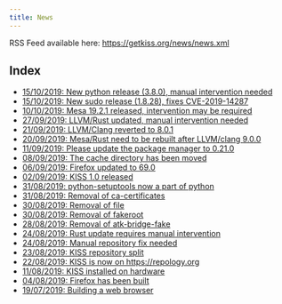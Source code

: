```yaml
---
title: News
---
```


RSS Feed available here: <https://getkiss.org/news/news.xml>

## Index

<ul>
<li><a href='https://getkiss.org/news/20191015b.html'>15/10/2019: New python release (3.8.0), manual intervention needed</a></li>
<li><a href='https://getkiss.org/news/20191015a.html'>15/10/2019: New sudo release (1.8.28), fixes CVE-2019-14287</a></li>
<li><a href='https://getkiss.org/news/20191010a.html'>10/10/2019: Mesa 19.2.1 released, intervention may be required</a></li>
<li><a href='https://getkiss.org/news/20190927a.html'>27/09/2019: LLVM/Rust updated, manual intervention needed</a></li>
<li><a href='https://getkiss.org/news/20190921a.html'>21/09/2019: LLVM/Clang reverted to 8.0.1</a></li>
<li><a href='https://getkiss.org/news/20190920a.html'>20/09/2019: Mesa/Rust need to be rebuilt after LLVM/clang 9.0.0</a></li>
<li><a href='https://getkiss.org/news/20190911a.html'>11/09/2019: Please update the package manager to 0.21.0</a></li>
<li><a href='https://getkiss.org/news/20190908a.html'>08/09/2019: The cache directory has been moved</a></li>
<li><a href='https://getkiss.org/news/20190906a.html'>06/09/2019: Firefox updated to 69.0</a></li>
<li><a href='https://getkiss.org/news/20190902a.html'>02/09/2019: KISS 1.0 released</a></li>
<li><a href='https://getkiss.org/news/20190831b.html'>31/08/2019: python-setuptools now a part of python</a></li>
<li><a href='https://getkiss.org/news/20190831a.html'>31/08/2019: Removal of ca-certificates</a></li>
<li><a href='https://getkiss.org/news/20190830b.html'>30/08/2019: Removal of file</a></li>
<li><a href='https://getkiss.org/news/20190830a.html'>30/08/2019: Removal of fakeroot</a></li>
<li><a href='https://getkiss.org/news/20190828a.html'>28/08/2019: Removal of atk-bridge-fake</a></li>
<li><a href='https://getkiss.org/news/20190824b.html'>24/08/2019: Rust update requires manual intervention</a></li>
<li><a href='https://getkiss.org/news/20190824a.html'>24/08/2019: Manual repository fix needed</a></li>
<li><a href='https://getkiss.org/news/20190823a.html'>23/08/2019: KISS repository split</a></li>
<li><a href='https://getkiss.org/news/20190822a.html'>22/08/2019: KISS is now on https://repology.org</a></li>
<li><a href='https://getkiss.org/news/20190811a.html'>11/08/2019: KISS installed on hardware</a></li>
<li><a href='https://getkiss.org/news/20190804a.html'>04/08/2019: Firefox has been built</a></li>
<li><a href='https://getkiss.org/news/20190719a.html'>19/07/2019: Building a web browser</a></li>
</ul>
